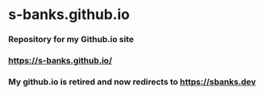 # s-banks.github.io
### Repository for my Github.io site ###
### https://s-banks.github.io/ ###
### My github.io is retired and now redirects to https://sbanks.dev ###
